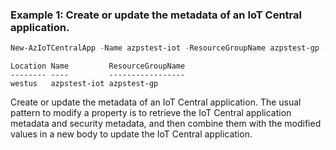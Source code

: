 ### Example 1: Create or update the metadata of an IoT Central application.
```powershell
New-AzIoTCentralApp -Name azpstest-iot -ResourceGroupName azpstest-gp -Location westus -SkuName ST2 -DisplayName "My IoT Central App" -IdentityType 'SystemAssigned' -Subdomain "my-iot-central-app" -Template "iotc-pnp-preview@1.0.0" -Tag @{"IoTCentral"="apiversion20220601"}
```

```output
Location Name         ResourceGroupName
-------- ----         -----------------
westus   azpstest-iot azpstest-gp
```

Create or update the metadata of an IoT Central application.
The usual pattern to modify a property is to retrieve the IoT Central application metadata and security metadata, and then combine them with the modified values in a new body to update the IoT Central application.